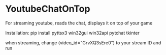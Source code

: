 # YoutubeChatOnTop
For streaming youtube, reads the chat, displays it on top of your game

Installation: pip install pyttsx3 win32gui win32api pytchat tkinter

when streaming, change (video_id="GrvXQ3sEre0") to your stream ID and run

